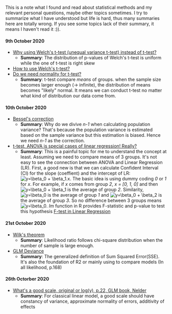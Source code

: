 This is a note what I found and read about statistical methods and my relevant personal questions, maybe other topics sometimes.
I try to summarize what I have understood but life is hard, thus many summaries here are totally wrong. If you see some topics lack of their summary,
it means I haven't read it :)).

#### 9th October 2020
- [Why using Welch's t-test (unequal variance t-test) instead of t-test?](https://daniellakens.blogspot.com/2015/01/always-use-welchs-t-test-instead-of.html)
  - **Summary**: The distribution of p-values of Welch's t-test is uniform while the one of t-test is right skew
- [How to use Welch's t-test?](https://academic.oup.com/beheco/article/17/4/688/215960)
- [Do we need normality for t-test?](https://thestatsgeek.com/2013/09/28/the-t-test-and-robustness-to-non-normality/)
  - **Summary**: t-test compare *means* of groups. when the sample size becomes larger enough (-> infinite), the distribution of means becomes "likely" normal.
  It means we can conduct t-test no matter what kind of distribution our data come from.
  
#### 10th October 2020
- [Bessel's correction](https://en.wikipedia.org/wiki/Bessel%27s_correction)
  - **Summary**: Why do we divive *n-1* when calculating population variance? That's because the population variance is estimated based on the sample variance
  but this estimation is biased. Hence we need *n-1* as the correction.
- [t-test, ANOVA is special cases of linear regression! Really?](https://lindeloev.github.io/tests-as-linear/#42_paired_samples_t-test_and_wilcoxon_matched_pairs)
  - **Summary**: This is a painful topic for me to understand the concept at least. Assuming we need to compare means of 3 groups. It's not easy to see the connection between ANOVA and Linear Regression (LR).
  First, a good new is that we can calculate Confident Interval (CI) for the slope (coeffient) and the intercept of LR: ![y=\beta_0 + \beta_1.x](https://latex.codecogs.com/svg.latex?y=\beta_0+\beta_1*x_1+\beta_2*x_2). The basic idea is using dummy coding *0* or *1* for *x*. For example, if *x* comes from group *2*, *x = [0, 1, 0]* and then ![y=\beta_0 + \beta_1](https://latex.codecogs.com/svg.latex?y=\beta_0+\beta_1) is the average of group *2*. Similarity, ![y=\beta_0](https://latex.codecogs.com/svg.latex?y=\beta_0) is the average of group *1* and ![y=\beta_0 + \beta_2](https://latex.codecogs.com/svg.latex?y=\beta_0+\beta_2) is the average of group *3*. So no difference between 3 groups means ![y=\beta_0](https://latex.codecogs.com/svg.latex?y=\beta_0). *lm* function in R provides F-statistic and p-value to test this hypothesis [F-test in Linear Regression](https://blog.minitab.com/blog/adventures-in-statistics-2/what-is-the-f-test-of-overall-significance-in-regression-analysis#:~:text=In%20general%2C%20an%20F%2Dtest,form%20of%20the%20F%2Dtest)

#### 21st October 2020
- [Wilk's theorem](https://stephens999.github.io/fiveMinuteStats/wilks.html)
  - **Summary**: Likelihood ratio follows chi-square distribution when the number of sample is large enough.
- [GLM Deviance](https://bookdown.org/egarpor/PM-UC3M/glm-deviance.html)
  - **Summary**: The generalized definition of Sum Squared Error(SSE). It's also the foundation of R2 or mainly using to compare models (In all likelihood, p.168)

#### 26th Octorber 2020
- [What's a good scale, original or log(y), p.22, GLM book, Nelder](http://www.utstat.toronto.edu/~brunner/oldclass/2201s11/readings/glmbook.pdf)
  - **Summary**: For classical linear model, a good scale should have constancy of variance, approximate normality of errors, additivity of effects
